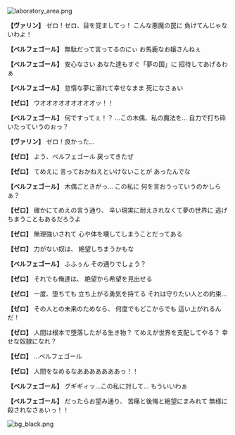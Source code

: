 
![laboratory_area.png](../images/backgrounds/laboratory_area.png)

**【ヴァリン】**
ゼロ！ゼロ、目を覚ましてっ！
こんな悪魔の罠に
負けてんじゃないわよ！

**【ベルフェゴール】**
無駄だって言ってるのにぃ
お馬鹿なお嬢さんねぇ

**【ベルフェゴール】**
安心なさい
あなた達もすぐ「夢の国」に
招待してあげるわぁ

**【ベルフェゴール】**
怠惰な夢に溺れて幸せなまま
死になさぁい

**【ゼロ】**
ウオオオオオオオオオッ！！

**【ベルフェゴール】**
何ですってぇ！？
…この木偶、私の魔法を…
自力で打ち砕いたっていうのぉっ？

**【ヴァリン】**
ゼロ！良かった…

**【ゼロ】**
よう、ベルフェゴール
戻ってきたぜ

**【ゼロ】**
てめえに
言っておかねえといけないことが
あったんでな

**【ベルフェゴール】**
木偶ごときがっ…
この私に
何を言おうっていうのかしらぁ？

**【ゼロ】**
確かにてめえの言う通り、
辛い現実に耐えきれなくて夢の世界に
逃げちまうこともあるだろうよ

**【ゼロ】**
無理強いされて
心や体を壊してしまうことだってある

**【ゼロ】**
力がない奴は、
絶望しちまうかもな

**【ベルフェゴール】**
ふふぅん
その通りでしょう？

**【ゼロ】**
それでも俺達は、
絶望から希望を見出せる

**【ゼロ】**
一度、堕ちても
立ち上がる勇気を持てる
それは守りたい人との約束…

**【ゼロ】**
その人との未来のためなら、
何度でもどこからでも
這い上がれるんだ！

**【ゼロ】**
人間は根本で堕落したがる生き物？
てめえが世界を支配してやる？
幸せな奴隷になれ？

**【ゼロ】**
…ベルフェゴール

**【ゼロ】**
人間をなめるなあああああああっ！！

**【ベルフェゴール】**
グギギィッ…この私に対して…
もういいわぁ

**【ベルフェゴール】**
だったらお望み通り、
苦痛と後悔と絶望にまみれて
無様に殺されなさぁいっ！！

![bg_black.png](../images/backgrounds/bg_black.png)
